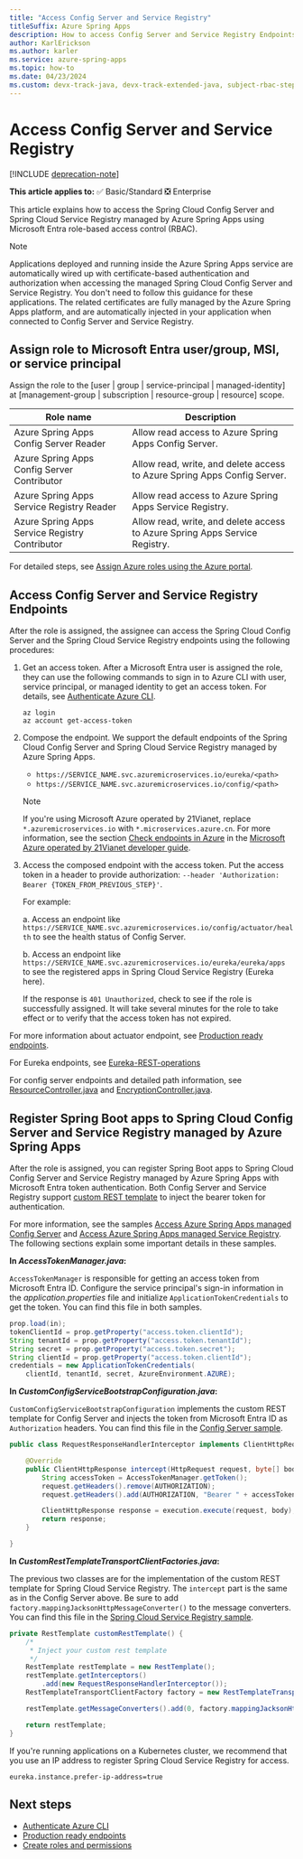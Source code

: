 ```yaml
---
title: "Access Config Server and Service Registry"
titleSuffix: Azure Spring Apps
description: How to access Config Server and Service Registry Endpoints with Microsoft Entra role-based access control.
author: KarlErickson
ms.author: karler
ms.service: azure-spring-apps
ms.topic: how-to
ms.date: 04/23/2024
ms.custom: devx-track-java, devx-track-extended-java, subject-rbac-steps
---
```


# Access Config Server and Service Registry

[!INCLUDE [deprecation-note](../includes/deprecation-note.md)]

**This article applies to:** ✅ Basic/Standard ❎ Enterprise

This article explains how to access the Spring Cloud Config Server and Spring Cloud Service Registry managed by Azure Spring Apps using Microsoft Entra role-based access control (RBAC).

> [!NOTE]
> Applications deployed and running inside the Azure Spring Apps service are automatically wired up with certificate-based authentication and authorization when accessing the managed Spring Cloud Config Server and Service Registry. You don't need to follow this guidance for these applications. The related certificates are fully managed by the Azure Spring Apps platform, and are automatically injected in your application when connected to Config Server and Service Registry.

<a name='assign-role-to-azure-ad-usergroup-msi-or-service-principal'></a>

## Assign role to Microsoft Entra user/group, MSI, or service principal

Assign the role to the [user | group | service-principal | managed-identity] at [management-group | subscription | resource-group | resource] scope.

| Role name                                       | Description                                                                  |
|-------------------------------------------------|------------------------------------------------------------------------------|
| Azure Spring Apps Config Server Reader         | Allow read access to Azure Spring Apps Config Server.                       |
| Azure Spring Apps Config Server Contributor    | Allow read, write, and delete access to Azure Spring Apps Config Server.    |
| Azure Spring Apps Service Registry Reader      | Allow read access to Azure Spring Apps Service Registry.                    |
| Azure Spring Apps Service Registry Contributor | Allow read, write, and delete access to Azure Spring Apps Service Registry. |

For detailed steps, see [Assign Azure roles using the Azure portal](../../role-based-access-control/role-assignments-portal.yml).

## Access Config Server and Service Registry Endpoints

After the role is assigned, the assignee can access the Spring Cloud Config Server and the Spring Cloud Service Registry endpoints using the following procedures:

1. Get an access token. After a Microsoft Entra user is assigned the role, they can use the following commands to sign in to Azure CLI with user, service principal, or managed identity to get an access token. For details, see [Authenticate Azure CLI](/cli/azure/authenticate-azure-cli).

    ```azurecli
    az login
    az account get-access-token
    ```

1. Compose the endpoint. We support the default endpoints of the Spring Cloud Config Server and Spring Cloud Service Registry managed by Azure Spring Apps.

    * `https://SERVICE_NAME.svc.azuremicroservices.io/eureka/<path>`
    * `https://SERVICE_NAME.svc.azuremicroservices.io/config/<path>`

    >[!NOTE]
    > If you're using Microsoft Azure operated by 21Vianet, replace `*.azuremicroservices.io` with `*.microservices.azure.cn`. For more information, see the section [Check endpoints in Azure](/azure/china/resources-developer-guide#check-endpoints-in-azure) in the [Microsoft Azure operated by 21Vianet developer guide](/azure/china/resources-developer-guide).

1. Access the composed endpoint with the access token. Put the access token in a header to provide authorization: `--header 'Authorization: Bearer {TOKEN_FROM_PREVIOUS_STEP}'`.

    For example:

    a. Access an endpoint like `https://SERVICE_NAME.svc.azuremicroservices.io/config/actuator/health` to see the health status of Config Server.

    b. Access an endpoint like `https://SERVICE_NAME.svc.azuremicroservices.io/eureka/eureka/apps` to see the registered apps in Spring Cloud Service Registry (Eureka here).

    If the response is `401 Unauthorized`, check to see if the role is successfully assigned. It will take several minutes for the role to take effect or to verify that the access token has not expired.

For more information about actuator endpoint, see [Production ready endpoints](https://docs.spring.io/spring-boot/docs/current/reference/htmlsingle/#production-ready-endpoints).

For Eureka endpoints, see [Eureka-REST-operations](https://github.com/Netflix/eureka/wiki/Eureka-REST-operations)

For config server endpoints and detailed path information, see [ResourceController.java](https://github.com/spring-cloud/spring-cloud-config/blob/main/spring-cloud-config-server/src/main/java/org/springframework/cloud/config/server/resource/ResourceController.java) and [EncryptionController.java](https://github.com/spring-cloud/spring-cloud-config/blob/main/spring-cloud-config-server/src/main/java/org/springframework/cloud/config/server/encryption/EncryptionController.java).

## Register Spring Boot apps to Spring Cloud Config Server and Service Registry managed by Azure Spring Apps

After the role is assigned, you can register Spring Boot apps to Spring Cloud Config Server and Service Registry managed by Azure Spring Apps with Microsoft Entra token authentication. Both Config Server and Service Registry support [custom REST template](https://cloud.spring.io/spring-cloud-config/reference/html/#custom-rest-template) to inject the bearer token for authentication.

For more information, see the samples [Access Azure Spring Apps managed Config Server](https://github.com/Azure-Samples/azure-spring-apps-samples/tree/main/custom-config-server-client) and [Access Azure Spring Apps managed Service Registry](https://github.com/Azure-Samples/azure-spring-apps-samples/tree/main/custom-eureka-client). The following sections explain some important details in these samples.

**In *AccessTokenManager.java*:**

`AccessTokenManager` is responsible for getting an access token from Microsoft Entra ID. Configure the service principal's sign-in information in the *application.properties* file and initialize `ApplicationTokenCredentials` to get the token. You can find this file in both samples.

```java
prop.load(in);
tokenClientId = prop.getProperty("access.token.clientId");
String tenantId = prop.getProperty("access.token.tenantId");
String secret = prop.getProperty("access.token.secret");
String clientId = prop.getProperty("access.token.clientId");
credentials = new ApplicationTokenCredentials(
    clientId, tenantId, secret, AzureEnvironment.AZURE);
```

**In *CustomConfigServiceBootstrapConfiguration.java*:**

`CustomConfigServiceBootstrapConfiguration` implements the custom REST template for Config Server and injects the token from Microsoft Entra ID as `Authorization` headers. You can find this file in the [Config Server sample](https://github.com/Azure-Samples/azure-spring-apps-samples/tree/main/custom-config-server-client).

```java
public class RequestResponseHandlerInterceptor implements ClientHttpRequestInterceptor {

    @Override
    public ClientHttpResponse intercept(HttpRequest request, byte[] body, ClientHttpRequestExecution execution) throws IOException {
        String accessToken = AccessTokenManager.getToken();
        request.getHeaders().remove(AUTHORIZATION);
        request.getHeaders().add(AUTHORIZATION, "Bearer " + accessToken);

        ClientHttpResponse response = execution.execute(request, body);
        return response;
    }

}
```

**In *CustomRestTemplateTransportClientFactories.java*:**

The previous two classes are for the implementation of the custom REST template for Spring Cloud Service Registry. The `intercept` part is the same as in the Config Server above. Be sure to add `factory.mappingJacksonHttpMessageConverter()` to the message converters. You can find this file in the [Spring Cloud Service Registry sample](https://github.com/Azure-Samples/azure-spring-apps-samples/tree/main/custom-eureka-client).

```java
private RestTemplate customRestTemplate() {
    /*
     * Inject your custom rest template
     */
    RestTemplate restTemplate = new RestTemplate();
    restTemplate.getInterceptors()
        .add(new RequestResponseHandlerInterceptor());
    RestTemplateTransportClientFactory factory = new RestTemplateTransportClientFactory();

    restTemplate.getMessageConverters().add(0, factory.mappingJacksonHttpMessageConverter());

    return restTemplate;
}
```

If you're running applications on a Kubernetes cluster, we recommend that you use an IP address to register Spring Cloud Service Registry for access.

```properties
eureka.instance.prefer-ip-address=true
```

## Next steps

* [Authenticate Azure CLI](/cli/azure/authenticate-azure-cli)
* [Production ready endpoints](https://docs.spring.io/spring-boot/docs/current/reference/htmlsingle/#production-ready-endpoints)
* [Create roles and permissions](how-to-permissions.md)
